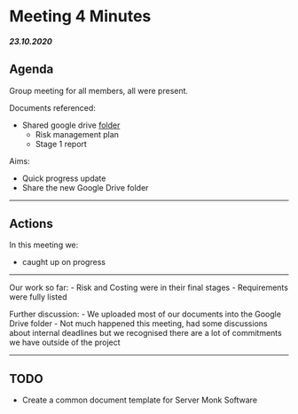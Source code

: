 Meeting 4 Minutes
================

##### 23.10.2020

Agenda
------

Group meeting for all members, all were present.

Documents referenced:
  - Shared google drive [folder](https://drive.google.com/drive/folders/1y3wSl9olSm-z9agIUQiVRx3pW4nxV7PW)
      - Risk management plan
      - Stage 1 report 
      
Aims:
  - Quick progress update
  - Share the new Google Drive folder
  
--------------------------
Actions
------

In this meeting we:
   - caught up on progress
  
---

Our work so far:
    - Risk and Costing were in their final stages
    - Requirements were fully listed
    

Further discussion:
    - We uploaded most of our documents into the Google Drive folder
    - Not much happened this meeting, had some discussions about internal deadlines but we recognised there are a lot of commitments we have outside of the project

------------

TODO
----

- Create a common document template for Server Monk Software


